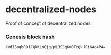 # decentralized-nodes
Proof of concept of decentralized nodes
### Genesis block hash
```kvdISoqbRO1CQkKLoCjg/pL3SEqKm0TtQkJCi6Ao4P4=```
